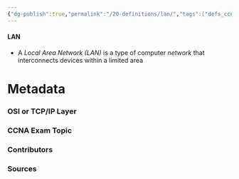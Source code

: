 ```yaml
---
{"dg-publish":true,"permalink":"/20-definitions/lan/","tags":["defs_ccna"]}
---
```


#### LAN
- A *Local Area Network (LAN)* is a type of computer *network* that interconnects devices within a limited area







# Metadata
### OSI or TCP/IP Layer

### CCNA Exam Topic

### Contributors

### Sources

